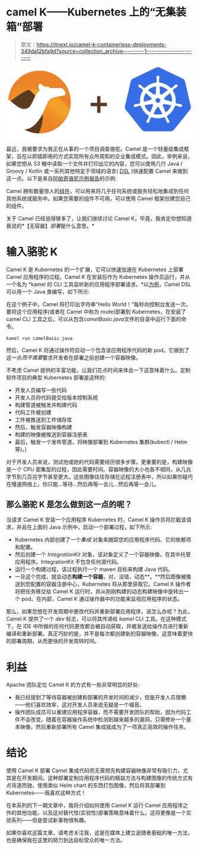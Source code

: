 # camel K——Kubernetes 上的“无集装箱”部署

> 原文：<https://itnext.io/camel-k-containerless-deployments-349da12bfa9d?source=collection_archive---------1----------------------->

![](img/0e0a7adf76d089a4617018057ce66cd1.png)

最近，我被要求为我正在从事的一个项目调查骆驼。Camel 是一个轻量级集成框架，旨在以即插即用的方式实现所有众所周知的企业集成模式。因此，举例来说，如果您想从 S3 桶中读取一个文件并打印出它的内容，您可以使用几行 Java / Groovy / Kotlin 或一系列其他特定于领域的语言( [DSL](https://camel.apache.org/manual/dsl.html) )快速配置 Camel 来做到这一点。以下是来自[阿帕奇骆驼示例报告](https://github.com/apache/camel-examples)的示例:

Camel 拥有数量惊人的[组件](https://camel.apache.org/components/3.15.x/index.html)，可以用来将几乎任何系统或服务轻松地集成到任何其他系统或服务中。如果您需要的组件不可用，可以使用 Camel 框架创建您自己的组件。

关于 Camel 已经说得够多了，让我们继续讨论 Camel K，毕竟，我肯定你想知道我说的*【无容器】*部署*是什么意思。*

# 输入骆驼 K

Camel K 是 Kubernetes 的一个扩展，它可以快速加速在 Kubernetes 上部署 Camel 应用程序的过程。Camel K 在安装后作为 Kubernetes 操作员运行，并从一个名为 *kamel 的 CLI 工具监听新的应用程序部署请求。*以[为例](https://github.com/apache/camel-k/tree/main/examples)，Camel DSL 可以用一个 Java 类编写，如下所示:

在这个例子中，Camel 将打印出字符串“Hello World！”每秒向控制台发送一次。要将这个应用程序(或者在 Camel 中称为 route)部署到 Kubernetes，在安装了 camel CLI 工具之后，可以从包含*camelBasic.java*文件的目录中运行下面的命令。

```
kamel run camelBasic.java
```

然后，Camel K 将通过操作符启动一个包含该应用程序代码的新 pod。它做到了这一点*而不需要*要求开发者在部署之前创建一个容器映像。

不考虑 Camel 提供的丰富功能，让我们花点时间来体会一下这意味着什么。定制软件项目的典型 Kubernetes 部署是这样的:

*   开发人员编写一些代码
*   开发人员将代码提交给版本控制系统
*   构建管道被触发并构建代码
*   代码工件被创建
*   工件被推送到工件储存库
*   然后，触发容器映像构建
*   构建的映像被推送到容器注册表
*   最后，触发一个发布管道，将映像部署到 Kubernetes 集群(kubectl / Helm 等)。)

对于开发人员来说，测试他或她的代码需要经历很多步骤。更重要的是，构建映像是一个 CPU 密集型的过程，因此需要时间。容器映像的大小也各不相同，从几兆字节到几百兆字节甚至更大。这些图像往往存储在远程注册表中，所以如果你碰巧在慢速网络上，你只能…等待…然后再等一会儿…然后再等一会儿。

## 那么骆驼 K 是怎么做到这一点的呢？

当请求 Camel K 安装一个应用程序 Kubernetes 时，Camel K 操作员将拦截该请求，并且在上面的 Java 示例中，启动一个部署过程，如下所示:

*   Kubernetes 内部创建了一个*集成* 对象来跟踪您的应用程序代码、它的依赖项和配置。
*   然后创建一个 *IntegrationKit* 对象，该对象定义了一个容器映像，在其中托管应用程序。IntegrationKit 不包含任何源代码。
*   运行一个构建过程，该过程执行一个 maven 目标来构建 Java 代码。
*   一旦这个完成，就会动态**构建一个容器**，对，没错，动态**。**然后图像被推送到您配置的容器注册中心，Kubernetes 将从那里获取它。Camel K 操作者将把任务移交给 Camel K 运行时，并从刚刚构建的动态构建映像中旋转出一个 pod。在内部，Camel K 通过操作器中的功能来监视应用程序的状态。

那么，如果您想在开发周期中更改代码并重新部署应用程序，该怎么办呢？为此，Camel K 提供了一个 *dev* 标志，可以将其传递给 *kamel* CLI 工具。在这种模式下，在 IDE 中所做的任何代码更改都会被自动获取，并被发送给操作员进行重新编译和重新部署。真正巧妙的是，并不是每次都创建新的容器映像，这意味着更快的部署周期，从而更快的开发周转时间。

# 利益

Apache 团队定位 Camel K 的方式有一些非常明显的好处:

*   我已经提到了等待容器被创建和部署的开发时间的减少，但是开发人员很懒——他们喜欢效率，这对开发人员来说无疑是一个福音。
*   操作团队成员可以重建应用程序容器，而不需要开发团队的帮助，因为代码工件不会改变。随着在容器操作系统中检测到越来越多的漏洞，只需修补一个基本映像，然后重新部署所有 Camel 集成就成为了一项真正高效的操作任务。

# 结论

使用 Camel K 部署 Camel 集成代码而无需预先构建容器映像非常有吸引力，尤其是在开发期间。这种部署定制应用程序代码的精益方法与构建图像的传统方式有点背道而驰，使用类似 Helm chart 的东西打包图像，然后将其部署到 Kubernetes——我喜欢这种方式！

在本系列的下一期文章中，我将介绍如何使用 Camel K 运行 Camel 应用程序之外的其他功能，以及这对替代性(实验性)部署策略意味着什么。这将更像是一个实验系列——但是尝试新事物很有趣。

如果你喜欢这篇文章，请考虑关注我，这是在媒体上建立追随者基础的唯一方法，也是确保我在这里的努力到达目标受众的唯一方法。